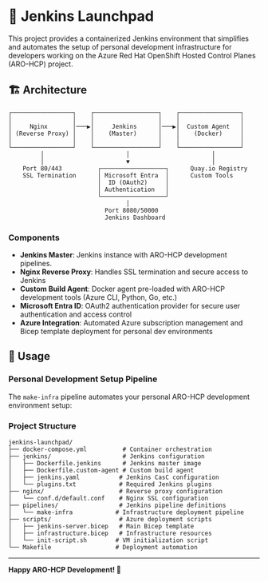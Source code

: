 # 🚀 Jenkins Launchpad

This project provides a containerized Jenkins environment that simplifies and automates the setup of personal development infrastructure for developers working on the Azure Red Hat OpenShift Hosted Control Planes (ARO-HCP) project.


## 🏗️ Architecture

```
┌─────────────────┐    ┌──────────────────┐    ┌─────────────────┐
│                 │    │                  │    │                 │
│     Nginx       │───▶│     Jenkins      │───▶│  Custom Agent   │
│ (Reverse Proxy) │    │    (Master)      │    │    (Docker)     │
│                 │    │                  │    │                 │
└─────────────────┘    └──────────────────┘    └─────────────────┘
         │                       │                       │
         │                       ▼                       │
    Port 80/443          ┌──────────────────┐      Quay.io Registry
    SSL Termination      │ Microsoft Entra  │      Custom Tools
                         │  ID (OAuth2)     │
                         │ Authentication   │
                         └──────────────────┘
                                 │
                           Port 8080/50000
                           Jenkins Dashboard
```

### Components

- **Jenkins Master**: Jenkins instance with ARO-HCP development pipelines.
- **Nginx Reverse Proxy**: Handles SSL termination and secure access to Jenkins
- **Custom Build Agent**: Docker agent pre-loaded with ARO-HCP development tools (Azure CLI, Python, Go, etc.)
- **Microsoft Entra ID**: OAuth2 authentication provider for secure user authentication and access control
- **Azure Integration**: Automated Azure subscription management and Bicep template deployment for personal dev environments


## 🔧 Usage

### Personal Development Setup Pipeline

The `make-infra` pipeline automates your personal ARO-HCP development environment setup:


### Project Structure
```
jenkins-launchpad/
├── docker-compose.yml          # Container orchestration
├── jenkins/                    # Jenkins configuration
│   ├── Dockerfile.jenkins      # Jenkins master image
│   ├── Dockerfile.custom-agent # Custom build agent
│   ├── jenkins.yaml           # Jenkins CasC configuration
│   └── plugins.txt            # Required Jenkins plugins
├── nginx/                     # Reverse proxy configuration
│   └── conf.d/default.conf    # Nginx SSL configuration
├── pipelines/                 # Jenkins pipeline definitions
│   └── make-infra            # Infrastructure deployment pipeline
├── scripts/                   # Azure deployment scripts
│   ├── jenkins-server.bicep   # Main Bicep template
│   ├── infrastructure.bicep   # Infrastructure resources
│   └── init-script.sh        # VM initialization script
└── Makefile                  # Deployment automation
```

---

**Happy ARO-HCP Development! 🎉**